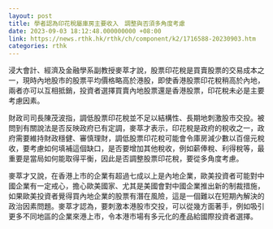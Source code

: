 ```yaml
---
layout: post
title: 學者認為印花稅屬庫房主要收入　調整與否須多角度考慮
date: 2023-09-03 18:12:48.000000000 +08:00
link: https://news.rthk.hk/rthk/ch/component/k2/1716588-20230903.htm
categories: rthk
---
```


浸大會計、經濟及金融學系副教授麥萃才說，股票印花稅是買賣股票的交易成本之一，現時內地股市的股票平均價格略高於港股，即使香港股票印花稅稍高於內地，兩者亦可以互相抵銷，投資者選擇買賣內地股票還是香港股票，印花稅未必是主要考慮因素。

財政司司長陳茂波指，調低股票印花稅並不足以結構性、長期地刺激股市交投。被問到有關說法是否反映政府已有定調，麥萃才表示，印花稅是政府的稅收之一，政府需要維持財政穩健、審慎理財，調低股票印花稅可能會令庫房減少數以百億元稅收，要考慮如何填補這個缺口，是否要增加其他稅收，例如薪俸稅、利得稅等，最重要是當局如何能取得平衡，因此是否調整股票印花稅，要從多角度考慮。

麥萃才又說，在香港上市的企業有超過七成以上是內地企業，歐美投資者可能對中國企業有一定戒心，擔心歐美國家、尤其是美國會對中國企業推出新的制裁措施，如果歐美投資者覺得買內地企業的股票有潛在風險，這是一個難以在短期內解決的政治因素問題。麥萃才認為，要刺激本港股市交投，可以從幾方面著手，例如吸引更多不同地區的企業來港上市，令本港市場有多元化的產品給國際投資者選擇。
